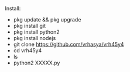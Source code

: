 Install:

- pkg update && pkg upgrade
- pkg install git
- pkg install python2
- pkg install nodejs
- git clone https://github.com/vrhasya/vrh45y4
- cd vrh45y4
- ls
- python2 XXXXX.py

